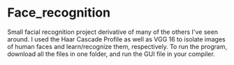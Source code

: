 # Face_recognition
Small facial recognition project derivative of many of the others I've seen around. I used the Haar Cascade Profile as well as VGG 16 to isolate images of human faces and learn/recognize them, respectively.
To run the program, download all the files in one folder, and run the GUI file in your compiler. 
